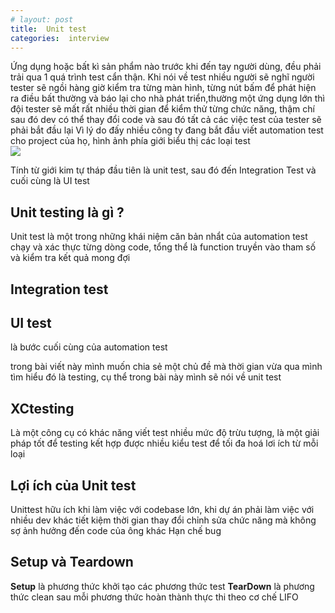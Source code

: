 ```yaml
---
# layout: post
title:  Unit test  
categories:  interview
---
```

Ứng dụng hoặc bất kì sản phẩm nào trước khi đến tay người dùng, đều phải trải qua 1 quá trình test cẩn thận. Khi nói về test nhiều người sẽ nghĩ người tester sẽ ngồi hàng giờ kiểm tra từng màn hình, từng nút bấm  để phát hiện ra điều bất thường và  báo lại cho nhà phát triển,thường một ứng dụng lớn thì đội tester sẽ mất rất nhiều thời gian để kiểm thử từng chức năng, thậm chí sau đó dev có thể  thay đổi code và sau đó tất cả các việc test của tester sẽ phải bắt đầu lại 
Vì lý do đấy nhiều công ty đang bắt đầu viết automation test cho  project của họ, hình ảnh phía giới biểu thị các loại test  
![](https://docs-assets.developer.apple.com/published/20b3426c34/93cc7b80-dd57-423d-be85-f937da693ec3.png)

Tính từ giới kim tự tháp đầu tiên là unit test, sau đó đến Integration Test và cuối cùng là UI test 

## Unit testing là gì ? 
Unit test  là một trong những khái niệm căn bản nhẩt của automation test  chạy và xác thực từng dòng code, tổng thể là function truyền vào tham số và kiểm tra kết quả mong đợi 

## Integration test 

## UI test 
là bước cuối cùng của automation test 

trong bài viết này mình muốn chia sẻ một chủ đề mà thời gian vừa qua mình tìm hiểu  đó là testing, cụ thể trong bài này mình sẽ nói về unit test 




## XCtesting 
Là một công cụ có khác năng viết test nhiều mức độ trừu tượng, là một giải pháp tốt để testing  kết hợp được nhiều kiểu test để tối đa hoá lơi ích từ mỗi loại 

## Lợi ích của Unit test 
Unittest hữu ích khi làm việc với codebase lớn, khi  dự án phải làm việc với nhiều dev khác tiết kiệm thời gian thay đổi chỉnh sửa chức năng mà không sợ ảnh hưởng  đến code của ông khác 
Hạn chế bug 
## Setup và Teardown
**Setup** là phương thức khởi tạo các phương thức test
**TearDown** là phương thức clean sau mỗi phương thức hoàn thành  thực thi theo cơ chế LIFO 

